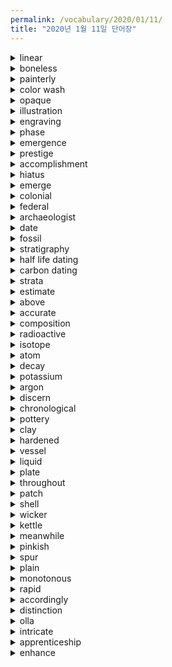 ```yaml
---
permalink: /vocabulary/2020/01/11/
title: "2020년 1월 11일 단어장"
---
```


<details><summary>linear</summary>
<p>직선의</p>
</details>

<details><summary>boneless</summary>
<p>뼈대 없는</p>
</details>

<details><summary>painterly</summary>
<p>선보다 색체를 강조하는</p>
</details>

<details><summary>color wash</summary>
<p>수성 물감</p>
</details>

<details><summary>opaque</summary>
<p>불투명한</p>
</details>

<details><summary>illustration</summary>
<p>삽화</p>
</details>

<details><summary>engraving</summary>
<p>판화</p>
</details>

<details><summary>phase</summary>
<p>단계</p>
</details>

<details><summary>emergence</summary>
<p>출현</p>
</details>

<details><summary>prestige</summary>
<p>명성</p>
</details>

<details><summary>accomplishment</summary>
<p>성취</p>
</details>

<details><summary>hiatus</summary>
<p>틈</p>
</details>

<details><summary>emerge</summary>
<p>나타나다</p>
</details>

<details><summary>colonial</summary>
<p>식민지의</p>
</details>

<details><summary>federal</summary>
<p>연방의</p>
</details>

<details><summary>archaeologist</summary>
<p>고고학자</p>
</details>

<details><summary>date</summary>
<p>연대를 추정하다.</p>
</details>

<details><summary>fossil</summary>
<p>화석</p>
</details>

<details><summary>stratigraphy</summary>
<p>층위학</p>
</details>

<details><summary>half life dating</summary>
<p>반감기 연대 측정법</p>
</details>

<details><summary>carbon dating</summary>
<p>탄소 연대 측정법</p>
</details>

<details><summary>strata</summary>
<p>지층</p>
</details>

<details><summary>estimate</summary>
<p>평가하다.</p>
</details>

<details><summary>above</summary>
<p>~위에</p>
</details>

<details><summary>accurate</summary>
<p>정확한</p>
</details>

<details><summary>composition</summary>
<p>구성</p>
</details>

<details><summary>radioactive</summary>
<p>방사성의</p>
</details>

<details><summary>isotope</summary>
<p>동위원소</p>
</details>

<details><summary>atom</summary>
<p>원자</p>
</details>

<details><summary>decay</summary>
<p>썩다.</p>
</details>

<details><summary>potassium</summary>
<p>칼륨</p>
</details>

<details><summary>argon</summary>
<p>아르곤(기체 원소)</p>
</details>

<details><summary>discern</summary>
<p>식별하다.</p>
</details>

<details><summary>chronological</summary>
<p>연대순의</p>
</details>

<details><summary>pottery</summary>
<p>도자기</p>
</details>

<details><summary>clay</summary>
<p>점토, 찰흙</p>
</details>

<details><summary>hardened</summary>
<p>굳어진</p>
</details>

<details><summary>vessel</summary>
<p>용기</p>
</details>

<details><summary>liquid</summary>
<p>액체</p>
</details>

<details><summary>plate</summary>
<p>접시</p>
</details>

<details><summary>throughout</summary>
<p>~동안 내내</p>
</details>

<details><summary>patch</summary>
<p>수선하다.</p>
</details>

<details><summary>shell</summary>
<p>껍질</p>
</details>

<details><summary>wicker</summary>
<p>고리버들</p>
</details>

<details><summary>kettle</summary>
<p>주전자</p>
</details>

<details><summary>meanwhile</summary>
<p>한편</p>
</details>

<details><summary>pinkish</summary>
<p>분홍빛을 띤</p>
</details>

<details><summary>spur</summary>
<p>자극하다.</p>
</details>

<details><summary>plain</summary>
<p>분명한</p>
</details>

<details><summary>monotonous</summary>
<p>단조로운</p>
</details>

<details><summary>rapid</summary>
<p>빠른</p>
</details>

<details><summary>accordingly</summary>
<p>따라서</p>
</details>

<details><summary>distinction</summary>
<p>차이</p>
</details>

<details><summary>olla</summary>
<p>물독</p>
</details>

<details><summary>intricate</summary>
<p>복잡한</p>
</details>

<details><summary>apprenticeship</summary>
<p>도제기간, 수습제도</p>
</details>

<details><summary>enhance</summary>
<p>향상시키다.</p>
</details>
